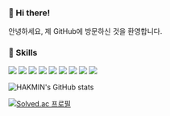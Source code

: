 ### 👋 Hi there!

안녕하세요, 제 GitHub에 방문하신 것을 환영합니다.

### 💪 Skills

<img src="https://img.shields.io/badge/C-A8B9CC?style=flat-square&logo=C&logoColor=white"/> <img src="https://img.shields.io/badge/C++-00599C?style=flat-square&logo=C%2B%2B&logoColor=white"/> <img src="https://img.shields.io/badge/Python-3776AB?style=flat-square&logo=Python&logoColor=white"/> <img src="https://img.shields.io/badge/Octave-0790C0?style=flat-square&logo=Octave&logoColor=white"/> <img src="https://img.shields.io/badge/Microsoft Excel-217346?style=flat-square&logo=Microsoft Excel&logoColor=white"/> <img src="https://img.shields.io/badge/Fortran-734F96?style=flat-square&logo=Fortran&logoColor=white"/> <img src="https://img.shields.io/badge/Scratch-4D97FF?style=flat-square&logo=Scratch&logoColor=white"/> <img src="https://img.shields.io/badge/AutoCAD-E51050?style=flat-square&logo=AutoCAD&logoColor=white"/> <img src="https://img.shields.io/badge/GitHub-181717?style=flat-square&logo=GitHub&logoColor=white"/> 

![HAKMIN's GitHub stats](https://github-readme-stats.vercel.app/api?username=hakmin1015&show_icons=true&theme=default)

[![Solved.ac
프로필](http://mazassumnida.wtf/api/v2/generate_badge?boj={hakmin1015})](https://solved.ac/{hakmin1015})
